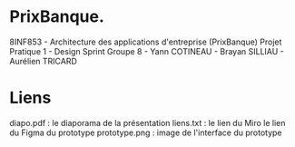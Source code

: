 # PrixBanque.

8INF853 - Architecture des applications d'entreprise (PrixBanque)
Projet Pratique 1 - Design Sprint
Groupe 8 - Yann COTINEAU - Brayan SILLIAU - Aurélien TRICARD

# Liens

diapo.pdf       :   le diaporama de la présentation
liens.txt       :   le lien du Miro
                    le lien du Figma du prototype
prototype.png   :   image de l'interface du prototype
